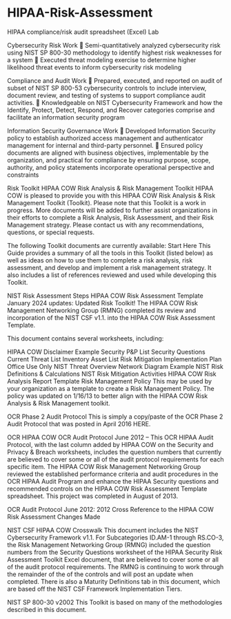 # HIPAA-Risk-Assessment
HIPAA compliance/risk audit spreadsheet (Excel) Lab

Cybersecurity Risk Work
 Semi-quantitatively analyzed cybersecurity risk using NIST SP 800-30 methodology to identify highest risk
weaknesses for a system
 Executed threat modeling exercise to determine higher likelihood threat events to inform cybersecurity risk
modeling

Compliance and Audit Work
 Prepared, executed, and reported on audit of subset of NIST SP 800-53 cybersecurity controls to include
interview, document review, and testing of systems to support compliance audit activities.
 Knowledgeable on NIST Cybersecurity Framework and how the Identify, Protect, Detect, Respond, and Recover
categories comprise and facilitate an information security program

Information Security Governance Work
 Developed Information Security policy to establish authorized access management and authenticator
management for internal and third-party personnel.
 Ensured policy documents are aligned with business objectives, implementable by the organization, and practical
for compliance by ensuring purpose, scope, authority, and policy statements incorporate operational perspective
and constraints

Risk Toolkit 
HIPAA COW Risk Analysis & Risk Management Toolkit
HIPAA COW is pleased to provide you with this HIPAA COW Risk Analysis & Risk Management Toolkit (Toolkit). Please note that this Toolkit is a work in progress. More documents will be added to further assist organizations in their efforts to complete a Risk Analysis, Risk Assessment, and their Risk Management strategy. Please contact us with any recommendations, questions, or special requests.



The following Toolkit documents are currently available:
Start Here
This Guide provides a summary of all the tools in this Toolkit (listed below) as well as ideas on how to use them to complete a risk analysis, risk assessment, and develop and implement a risk management strategy. It also includes a list of references reviewed and used while developing this Toolkit.

NIST Risk Assessment Steps
HIPAA COW Risk Assessment Template
January 2024 updates: Updated Risk Toolkit! The HIPAA COW Risk Management Networking Group (RMNG) completed its review and incorporation of the NIST CSF v1.1. into the HIPAA COW Risk Assessment Template.  

This document contains several worksheets, including:

HIPAA COW Disclaimer
Example Security P&P List
Security Questions
Current Threat List
Inventory Asset List
Risk Mitigation Implementation Plan
Office Use Only
NIST Threat Overview
Network Diagram Example
NIST Risk Definitions & Calculations
NIST Risk Mitigation Activities
HIPAA COW Risk Analysis Report Template
Risk Management Policy
This may be used by your organization as a template to create a Risk Management Policy. The policy was updated on 1/16/13 to better align with the HIPAA COW Risk Analysis & Risk Management toolkit.

OCR Phase 2 Audit Protocol
This is simply a copy/paste of the OCR Phase 2 Audit Protocol that was posted in April 2016 HERE.

OCR HIPAA COW OCR Audit Protocol
June 2012 – This OCR HIPAA Audit Protocol, with the last column added by HIPAA COW on the Security and Privacy & Breach worksheets, includes the question numbers that currently are believed to cover some or all of the audit protocol requirements for each specific item. The HIPAA COW Risk Management Networking Group reviewed the established performance criteria and audit procedures in the OCR HIPAA Audit Program and enhance the HIPAA Security questions and recommended controls on the HIPAA COW Risk Assessment Template spreadsheet. This project was completed in August of 2013.

OCR Audit Protocol
June 2012: 2012 Cross Reference to the HIPAA COW Risk Assessment Changes Made

NIST CSF HIPAA COW Crosswalk
This document includes the NIST Cybersecurity Framework v1.1. For Subcategories ID.AM-1 through RS.CO-3, the Risk Management Networking Group (RMNG) included the question numbers from the Security Questions worksheet of the HIPAA Security Risk Assessment Toolkit Excel document, that are believed to cover some or all of the audit protocol requirements. The RMNG is continuing to work through the remainder of the of the controls and will post an update when completed. There is also a Maturity Definitions tab in this document, which are based off the NIST CSF Framework Implementation Tiers.

NIST SP 800-30 v2002
This Toolkit is based on many of the methodologies described in this document.
